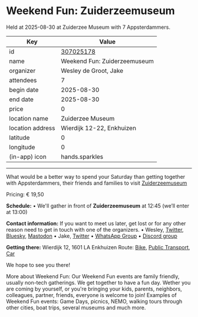# Weekend Fun: Zuiderzeemuseum
Held at 2025-08-30 at Zuiderzee Museum with 7 Appsterdammers.
        
|Key|Value
|---|---|
|id|[307025178](https://www.meetup.com/appsterdam/events/307025178/)|
|name|Weekend Fun: Zuiderzeemuseum|
|organizer|Wesley de Groot, Jake|
|attendees|7|
|begin date|2025-08-30|
|end date|2025-08-30|
|price|0|
|location name|Zuiderzee Museum|
|location address|Wierdijk 12-22, Enkhuizen|
|latitude|0|
|longitude|0|
|(in-app) icon|hands.sparkles|

---

What would be a better way to spend your Saturday than getting together with Appsterdammers, their friends and families to visit [Zuiderzeemuseum](https://www.zuiderzeemuseum.nl/en/)

Pricing: € 19,50

**Schedule:**
• We'll gather in front of **Zuiderzeemuseum** at 12:45 (we’ll enter at 13:00)

**Contact information:**
If you want to meet us later, get lost or for any other reason need to get in touch with one of the organizers.
• Wesley, [Twitter](http://twitter.com/0xWDG/), [Bluesky](https://bsky.app/profile/0xwdg.bsky.social), [Mastodon](https://mastodon.social/@0xWDG)
• Jake, [Twitter](http://twitter.com/jake_ruston/)
• [WhatsApp Group](https://appsterdam.rs/whatsapp)
• [Discord group](https://appsterdam.rs/discord)

**Getting there:**
Wierdijk 12, 1601 LA Enkhuizen
Route: [Bike](http://maps.apple.com/?daddr=Wierdijk%2012%2C%201601%20LA%20Enkhuizen&t=m&dirflg=b), [Public Transport](http://maps.apple.com/?daddr=Wierdijk%2012%2C%201601%20LA%20Enkhuizen&t=m&dirflg=r), [Car](http://maps.apple.com/?daddr=Wierdijk%2012%2C%201601%20LA%20Enkhuizen&t=m&dirflg=d)

We hope to see you there!

More about Weekend Fun:
Our Weekend Fun events are family friendly, usually non-tech gatherings. We get together to have a fun day. Wether you are coming by yourself, or you're bringing your kids, parents, neighbors, colleagues, partner, friends, everyone is welcome to join! Examples of Weekend Fun events: Game Days, picnics, NEMO, walking tours through other cities, boat trips, several museums and much more.

